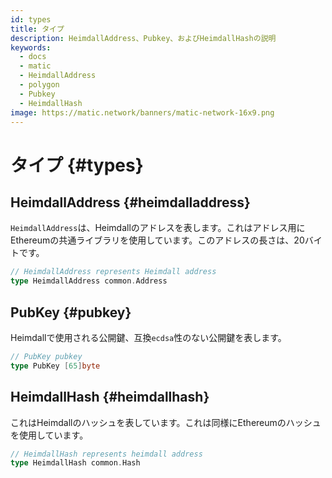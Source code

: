 ```yaml
---
id: types
title: タイプ
description: HeimdallAddress、Pubkey、およびHeimdallHashの説明
keywords:
  - docs
  - matic
  - HeimdallAddress
  - polygon
  - Pubkey
  - HeimdallHash
image: https://matic.network/banners/matic-network-16x9.png
---
```


# タイプ {#types}

## HeimdallAddress {#heimdalladdress}

`HeimdallAddress`は、Heimdallのアドレスを表します。これはアドレス用にEthereumの共通ライブラリを使用しています。このアドレスの長さは、20バイトです。

```go
// HeimdallAddress represents Heimdall address
type HeimdallAddress common.Address
```

## PubKey {#pubkey}

Heimdallで使用される公開鍵、互換`ecdsa`性のない公開鍵を表します。

```go
// PubKey pubkey
type PubKey [65]byte
```

## HeimdallHash {#heimdallhash}

これはHeimdallのハッシュを表しています。これは同様にEthereumのハッシュを使用しています。

```go
// HeimdallHash represents heimdall address
type HeimdallHash common.Hash
```

